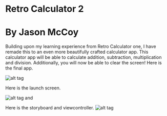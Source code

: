 # Retro Calculator 2
# By Jason McCoy

Building upon my learning experience from Retro Calculator one, I have remade this to an even more beautifully crafted calculator app. This calculator app will be able to calculate addition, subtraction, multiplication and division. Additionally, you will now be able to clear the screen!
Here is the final app.

![alt tag](http://mccoygames.com/wp-content/uploads/2016/05/Screen-Shot-2016-05-18-at-1.06.15-PM.png)

Here is the launch screen.

![alt tag](http://mccoygames.com/wp-content/uploads/2016/05/Screen-Shot-2016-05-18-at-1.10.05-PM.png)
and


Here is the storyboard and viewcontroller.
![alt tag](http://mccoygames.com/wp-content/uploads/2016/05/Screen-Shot-2016-05-18-at-1.15.14-PM.png)
